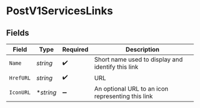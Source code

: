 # PostV1ServicesLinks


## Fields

| Field                                             | Type                                              | Required                                          | Description                                       |
| ------------------------------------------------- | ------------------------------------------------- | ------------------------------------------------- | ------------------------------------------------- |
| `Name`                                            | *string*                                          | :heavy_check_mark:                                | Short name used to display and identify this link |
| `HrefURL`                                         | *string*                                          | :heavy_check_mark:                                | URL                                               |
| `IconURL`                                         | **string*                                         | :heavy_minus_sign:                                | An optional URL to an icon representing this link |